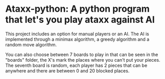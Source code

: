 # Ataxx-python: A python program that let's you play ataxx against AI
This project includes an option for manual players or an AI. The AI is implemented through a minimax algorithm, a greedy algorithm and a random move algorithm.

You can also choose between 7 boards to play in that can be seen in the "boards" folder, the X's mark the places where you can't put your pieces.
The seventh board is random, each player has 2 pieces that can be anywhere and there are between 0 and 20 blocked places.
